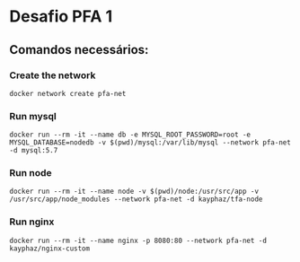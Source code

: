# Desafio PFA 1

## Comandos necessários:

### Create the network

```
docker network create pfa-net
```

### Run mysql

```
docker run --rm -it --name db -e MYSQL_ROOT_PASSWORD=root -e MYSQL_DATABASE=nodedb -v $(pwd)/mysql:/var/lib/mysql --network pfa-net -d mysql:5.7
```

### Run node

```
docker run --rm -it --name node -v $(pwd)/node:/usr/src/app -v /usr/src/app/node_modules --network pfa-net -d kayphaz/tfa-node
```

### Run nginx

```
docker run --rm -it --name nginx -p 8080:80 --network pfa-net -d kayphaz/nginx-custom
```
